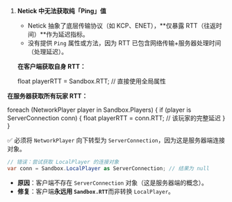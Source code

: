 1. ​**Netick 中无法获取纯「Ping」值**​
   
   - Netick 抽象了底层传输协议（如 KCP、ENET），​**仅暴露 RTT（往返时间）​**作为延迟指标。
   - 没有提供 `Ping` 属性或方法，因为 RTT 已包含网络传输+服务器处理时间（处理延迟）。
   
   ​**在客户端获取自身 RTT：​**
   
   float playerRTT = Sandbox.RTT; // 直接使用全局属性

​**在服务器获取所有玩家 RTT：​**

foreach (NetworkPlayer player in Sandbox.Players)
{
    if (player is ServerConnection conn)
    {
        float playerRTT = conn.RTT; // 该玩家的完整延迟
    }
}

✅ 必须将 `NetworkPlayer` 向下转型为 `ServerConnection`，因为这是服务器端连接对象。

```csharp
// 错误：尝试获取 LocalPlayer 的连接对象
var conn = Sandbox.LocalPlayer as ServerConnection; // 结果为 null
```

- ​**原因**​：客户端不存在 `ServerConnection` 对象（这是服务器端的概念）。
- ​**修复**​：客户端**永远用 `Sandbox.RTT`**​ 而非转换 `LocalPlayer`。
